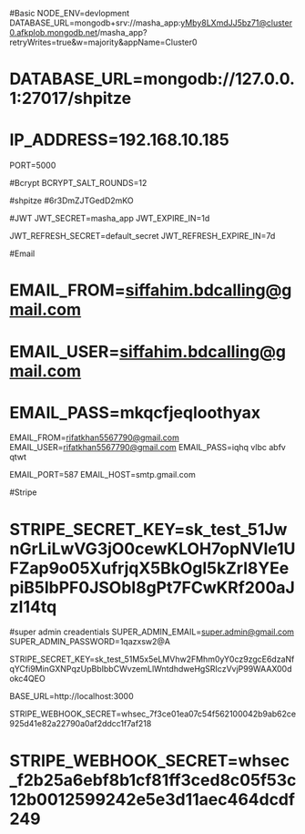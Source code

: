 #Basic
NODE_ENV=devlopment
DATABASE_URL=mongodb+srv://masha_app:yMby8LXmdJJ5bz71@cluster0.afkplob.mongodb.net/masha_app?retryWrites=true&w=majority&appName=Cluster0

# DATABASE_URL=mongodb://127.0.0.1:27017/shpitze

# IP_ADDRESS=192.168.10.185

PORT=5000

#Bcrypt
BCRYPT_SALT_ROUNDS=12

#shpitze
#6r3DmZJTGedD2mKO

#JWT
JWT_SECRET=masha_app
JWT_EXPIRE_IN=1d

JWT_REFRESH_SECRET=default_secret
JWT_REFRESH_EXPIRE_IN=7d

#Email

# EMAIL_FROM=siffahim.bdcalling@gmail.com

# EMAIL_USER=siffahim.bdcalling@gmail.com

# EMAIL_PASS=mkqcfjeqloothyax

EMAIL_FROM=rifatkhan5567790@gmail.com
EMAIL_USER=rifatkhan5567790@gmail.com
EMAIL_PASS=iqhq vlbc abfv qtwt

EMAIL_PORT=587
EMAIL_HOST=smtp.gmail.com

#Stripe

# STRIPE_SECRET_KEY=sk_test_51JwnGrLiLwVG3jO0cewKLOH7opNVle1UFZap9o05XufrjqX5BkOgl5kZrl8YEepiB5IbPF0JSObI8gPt7FCwKRf200aJzI14tq

#super admin creadentials
SUPER_ADMIN_EMAIL=super.admin@gmail.com
SUPER_ADMIN_PASSWORD=1qazxsw2@A

STRIPE_SECRET_KEY=sk_test_51M5x5eLMVhw2FMhm0yY0cz9zgcE6dzaNfqYCfi9MinGXNPqzUpBbIbbCWvzemLlWntdhdweHgSRIczVvjP99WAAX00dokc4QEO

BASE_URL=http://localhost:3000

STRIPE_WEBHOOK_SECRET=whsec_7f3ce01ea07c54f562100042b9ab62ce925d41e82a22790a0af2ddcc1f7af218

# STRIPE_WEBHOOK_SECRET=whsec_f2b25a6ebf8b1cf81ff3ced8c05f53c12b0012599242e5e3d11aec464dcdf249
